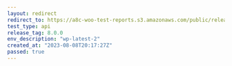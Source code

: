 ```yaml
---
layout: redirect
redirect_to: https://a8c-woo-test-reports.s3.amazonaws.com/public/release/8.0.0/wp-latest-2/api/index.html
test_type: api
release_tag: 8.0.0
env_description: "wp-latest-2"
created_at: "2023-08-08T20:17:27Z"
passed: true
---
```

